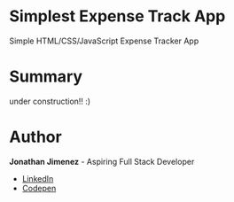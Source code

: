 # Simplest Expense Track App

Simple HTML/CSS/JavaScript Expense Tracker App

# Summary

under construction!! :)

# Author

**Jonathan Jimenez** - Aspiring Full Stack Developer

- [LinkedIn](https://www.linkedin.com/in/jonathan-jimenez101/)
- [Codepen](https://codepen.io/jonathanj101/)
